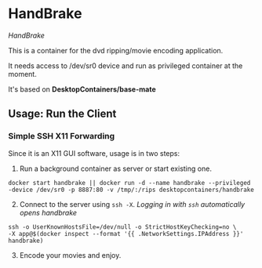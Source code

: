 # HandBrake
_HandBrake_

This is a container for the dvd ripping/movie encoding application.

It needs access to /dev/sr0 device and run as privileged container at the moment.

It's based on __DesktopContainers/base-mate__

## Usage: Run the Client

### Simple SSH X11 Forwarding

Since it is an X11 GUI software, usage is in two steps:
  1. Run a background container as server or start existing one.

    docker start handbrake || docker run -d --name handbrake --privileged -device /dev/sr0 -p 8887:80 -v /tmp/:/rips desktopcontainers/handbrake

  2. Connect to the server using `ssh -X`.
     _Logging in with `ssh` automatically opens handbrake_

    ssh -o UserKnownHostsFile=/dev/null -o StrictHostKeyChecking=no \
    -X app@$(docker inspect --format '{{ .NetworkSettings.IPAddress }}' handbrake)

  3. Encode your movies and enjoy.
